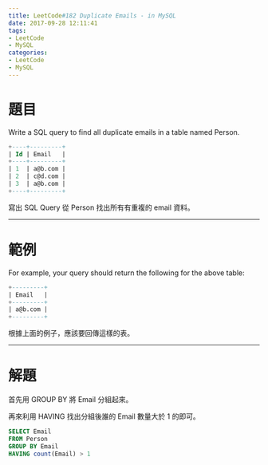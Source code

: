 ```yaml
---
title: LeetCode#182 Duplicate Emails - in MySQL
date: 2017-09-28 12:11:41
tags:
- LeetCode
- MySQL
categories:
- LeetCode
- MySQL
---
```


# 題目

Write a SQL query to find all duplicate emails in a table named Person.

``` SQL
+----+---------+
| Id | Email   |
+----+---------+
| 1  | a@b.com |
| 2  | c@d.com |
| 3  | a@b.com |
+----+---------+
```
寫出 SQL Query 從 Person 找出所有有重複的 email 資料。

---

# 範例

For example, your query should return the following for the above table:

``` SQL
+---------+
| Email   |
+---------+
| a@b.com |
+---------+
```
根據上面的例子，應該要回傳這樣的表。

---

# 解題

首先用 GROUP BY 將 Email 分組起來。

再來利用 HAVING 找出分組後誰的 Email 數量大於 1 的即可。

``` SQL
SELECT Email
FROM Person
GROUP BY Email
HAVING count(Email) > 1
```